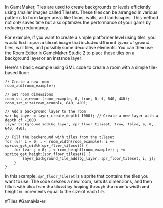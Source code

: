 In GameMaker, Tiles are used to create backgrounds or levels efficiently using smaller images called Tilesets. These tiles can be arranged in various patterns to form larger areas like floors, walls, and landscapes. This method not only saves time but also optimizes the performance of your game by reducing redundancy.

For example, if you want to create a simple platformer level using tiles, you would first import a tileset image that includes different types of ground tiles, wall tiles, and possibly some decorative elements. You can then use the Room Editor in GameMaker Studio 2 to place these tiles on a background layer or an instance layer.

Here's a basic example using GML code to create a room with a simple tile-based floor:

```gml
// Create a new room
room_add(room_example);

// Set room dimensions
room_set_viewport(room_example, 0, true, 0, 0, 640, 480);
room_set_size(room_example, 640, 480);

// Add a background layer to the room
var bg_layer = layer_create_depth(-1000); // Create a new layer with a depth of -1000
layer_background_add(bg_layer, spr_floor_tileset, true, false, 0, 0, 640, 480);

// Fill the background with tiles from the tileset
for (var i = 0; i < room_width(room_example); i += sprite_get_width(spr_floor_tileset)) {
    for (var j = 0; j < room_height(room_example); j += sprite_get_height(spr_floor_tileset)) {
        layer_background_tile_add(bg_layer, spr_floor_tileset, i, j);
    }
}
```

In this example, `spr_floor_tileset` is a sprite that contains the tiles you want to use. The code creates a new room, sets its dimensions, and then fills it with tiles from the tileset by looping through the room's width and height in increments equal to the size of each tile.

#Tiles #GamaMaker